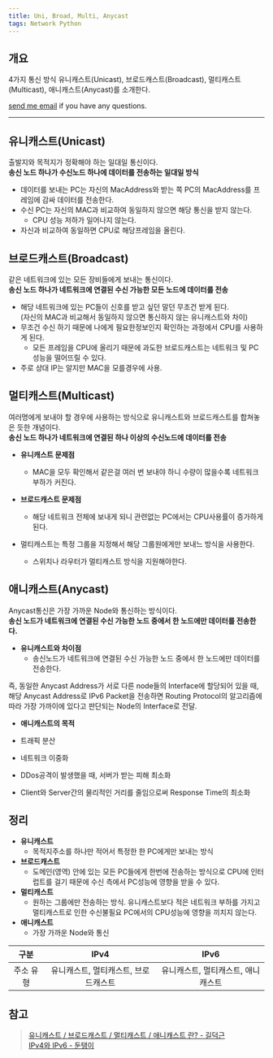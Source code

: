```yaml
---
title: Uni, Broad, Multi, Anycast
tags: Network Python 
---
```


## 개요  

4가지 통신 방식 유니캐스트(Unicast), 브로드캐스트(Broadcast), 멀티캐스트(Multicast), 애니캐스트(Anycast)를 소개한다.  

[send me email](mailto:jewel7492@gmail.com) if you have any questions.

<!--more-->

---

## 유니캐스트(Unicast) 

출발지와 목적지가 정확해야 하는 일대일 통신이다.  
**송신 노드 하나가 수신노드 하나에 데이터를 전송하는 일대일 방식**

* 데이터를 보내는 PC는 자신의 MacAddress와 받는 쪽 PC의 MacAddress를 프레임에 감싸 데이터를 전송한다.
* 수신 PC는 자신의 MAC과 비교하여 동일하지 않으면 해당 통신을 받지 않는다.
    * CPU 성능 저하가 일어나지 않는다.
* 자신과 비교하여 동일하면 CPU로 해당프레임을 올린다.


## 브로드캐스트(Broadcast)  

같은 네트워크에 있는 모든 장비들에게 보내는 통신이다.  
**송신 노드 하나가 네트워크에 연결된 수신 가능한 모든 노드에 데이터를 전송**  

* 해당 네트워크에 있는 PC들이 신호를 받고 싶던 말던 무조건 받게 된다.  
(자신의 MAC과 비교해서 동일하지 않으면 통신하지 않는 유니캐스트와 차이)
* 무조건 수신 하기 때문에 나에게 필요한정보인지 확인하는 과정에서 CPU를 사용하게 된다.
    * 모든 프레임을 CPU에 올리기 때문에 과도한 브로드캐스트는 네트워크 및 PC 성능을 떨어뜨릴 수 있다.
* 주로 상대 IP는 알지만 MAC을 모를경우에 사용.

## 멀티캐스트(Multicast) 

여러명에게 보내야 할 경우에 사용하는 방식으로 유니캐스트와 브로드캐스트를 합쳐놓은 듯한 개념이다.  
**송신 노드 하나가 네트워크에 연결된 하나 이상의 수신노드에 데이터를 전송**

* **유니캐스트 문제점**
    * MAC을 모두 확인해서 같은걸 여러 번 보내야 하니 수량이 많을수록 네트워크 부하가 커진다.
* **브로드캐스트 문제점**
    * 해당 네트워크 전체에 보내게 되니 관련없는 PC에서는 CPU사용률이 증가하게 된다.

* 멀티캐스트는 특정 그룹을 지정해서 해당 그룹원에게만 보내느 방식을 사용한다.
    * 스위치나 라우터가 멀티캐스트 방식을 지원해야한다.

## 애니캐스트(Anycast)  

Anycast통신은 가장 가까운 Node와 통신하는 방식이다.  
**송신 노드가 네트워크에 연결된 수신 가능한 노드 중에서 한 노드에만 데이터를 전송한다.**  

* **유니캐스트와 차이점**
    * 송신노드가 네트워크에 연결된 수신 가능한 노드 중에서 한 노드에만 데이터를 전송한다.

즉, 동일한 Anycast Address가 서로 다른 node들의 Interface에 할당되어 있을 때, 해당 Anycast Address로 IPv6 Packet을 전송하면 Routing Protocol의 알고리즘에 따라 가장 가까이에 있다고 판단되는 Node의 Interface로 전달.

* **애니캐스트의 목적**

* 트래픽 분산
* 네트워크 이중화
* DDos공격이 발생했을 때, 서버가 받는 피해 최소화
* Client와 Server간의 물리적인 거리를 줄임으로써 Response Time의 최소화

## 정리

* **유니캐스트** 
    * 목적지주소를 하나만 적어서 특정한 한 PC에게만 보내는 방식
* **브로드캐스트**
    * 도메인(영역) 안에 있는 모든 PC들에게 한번에 전송하는 방식으로 CPU에 인터럽트를 걸기 때문에 수신 측에서 PC성능에 영향을 받을 수 있다.
* **멀티캐스트**
    * 원하는 그룹에만 전송하는 방식. 유니캐스트보다 적은 네트워크 부하를 가지고 멀티캐스트로 인한 수신불필요 PC에서의 CPU성능에 영향을 끼치지 않는다.
* **애니캐스트**
    * 가장 가까운 Node와 통신

|구분|IPv4|IPv6|  
|:---:|:---:|:---:|
|주소 유형|유니캐스트, 멀티캐스트, 브로드캐스트|유니캐스트, 멀티캐스트, 애니캐스트|

## 참고

> [유니캐스트 / 브로드캐스트 / 멀티캐스트 / 애니캐스트 란? - 길덕근](https://togll.tistory.com/42)  
> [IPv4와 IPv6 - 둔탱이](https://ensxoddl.tistory.com/164)
